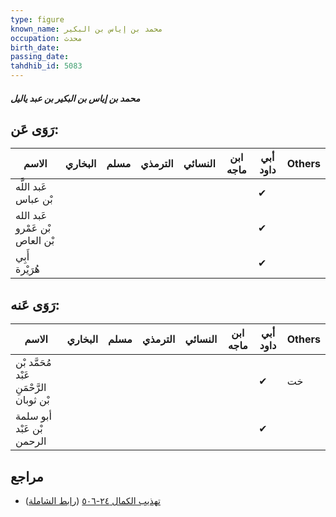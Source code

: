 ```yaml
---
type: figure
known_name: محمد بن إياس بن البكير
occupation: محدث
birth_date:
passing_date:
tahdhib_id: 5083
---
```

##### محمد بن إياس بن البكير بن عبد ياليل

## رَوَى عَن:
| الاسم                          | البخاري | مسلم | الترمذي | النسائي | ابن ماجه | أبي داود | Others |
| ------------------------------ | ------- | ---- | ------- | ------- | -------- | -------- | ------ |
| عَبد اللَّه بْن عباس           |         |      |         |         |          | ✔        |        |
| عَبد الله بْن عَمْرو بْن العاص |         |      |         |         |          | ✔        |        |
| أَبِي هُرَيْرة                 |         |      |         |         |          | ✔        |        |
## رَوَى عَنه:
| الاسم                                    | البخاري | مسلم | الترمذي | النسائي | ابن ماجه | أبي داود | Others |
| ---------------------------------------- | ------- | ---- | ------- | ------- | -------- | -------- | ------ |
| مُحَمَّد بْن عَبْد الرَّحْمَنِ بْن ثوبان |         |      |         |         |          | ✔        | خت     |
| أبو سلمة بْن عَبْد الرحمن                |         |      |         |         |          | ✔        |        |
## مراجع
- [تهذيب الكمال ٢٤-٥٠٦](obsidian://open?vault=Tahdhib-al-Kamal&file=Figures/٥٠٨٣-محمد%20بن%20إياس%20بن%20البكير%20بن%20عبد%20ياليل) ([رابط الشاملة](https://shamela.ws/book/3722/13018))